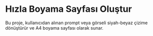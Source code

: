 # Hızla Boyama Sayfası Oluştur
Bu proje, kullanıcıdan alınan prompt veya görseli siyah-beyaz çizime dönüştürür ve A4 boyama sayfası olarak sunar.